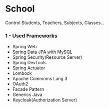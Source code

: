 # School
Control Students, Teachers, Subjects, Classes...


### 1 - Used Frameworks
* Spring Web
* Spring Data JPA with MySQL
* Spring Security(Resource Server)
* Spring DevTools
* Spring Actuator
* Lombock
* Apache Commoms Lang 3
* OAuth2
* Facade Pattern
* Generics Java
* Keycloak(Authorization Server)
